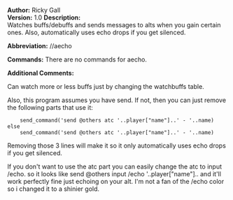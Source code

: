 **Author:** Ricky Gall  
**Version:** 1.0 
**Description:**  
Watches buffs/debuffs and sends messages to alts when you gain certain
ones. Also, automatically uses echo drops if you get silenced.

**Abbreviation:** //aecho

**Commands:**
 There are no commands for aecho.

**Additional Comments:**
 
Can watch more or less buffs just by changing the watchbuffs table.

Also, this program assumes you have send. If not, then you can just remove the following parts that use it:

		send_command('send @others atc '..player["name"]..' - '..name)
	else
		send_command('send @others atc '..player["name"]..' - '..name)

Removing those 3 lines will make it so it only automatically uses echo drops if you get silenced.

If you don't want to use the atc part you can easily change the atc to input /echo. so it looks like send @others input /echo '..player["name"]..  and it'll work perfectly fine just echoing on your alt. I'm not a fan of the /echo color so i changed it to a shinier gold.
